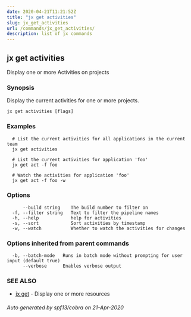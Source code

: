 ```yaml
---
date: 2020-04-21T11:21:52Z
title: "jx get activities"
slug: jx_get_activities
url: /commands/jx_get_activities/
description: list of jx commands
---
```

## jx get activities

Display one or more Activities on projects

### Synopsis

Display the current activities for one or more projects.

```
jx get activities [flags]
```

### Examples

```
  # List the current activities for all applications in the current team
  jx get activities
  
  # List the current activities for application 'foo'
  jx get act -f foo
  
  # Watch the activities for application 'foo'
  jx get act -f foo -w
```

### Options

```
      --build string    The build number to filter on
  -f, --filter string   Text to filter the pipeline names
  -h, --help            help for activities
  -s, --sort            Sort activities by timestamp
  -w, --watch           Whether to watch the activities for changes
```

### Options inherited from parent commands

```
  -b, --batch-mode   Runs in batch mode without prompting for user input (default true)
      --verbose      Enables verbose output
```

### SEE ALSO

* [jx get](/commands/jx_get/)	 - Display one or more resources

###### Auto generated by spf13/cobra on 21-Apr-2020
